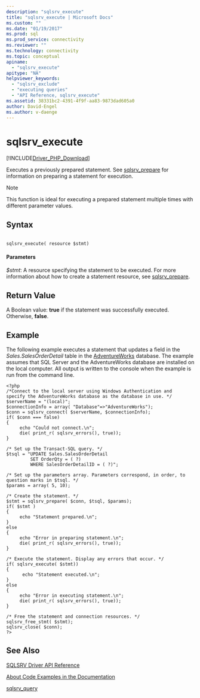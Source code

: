 ```yaml
---
description: "sqlsrv_execute"
title: "sqlsrv_execute | Microsoft Docs"
ms.custom: ""
ms.date: "01/19/2017"
ms.prod: sql
ms.prod_service: connectivity
ms.reviewer: ""
ms.technology: connectivity
ms.topic: conceptual
apiname: 
  - "sqlsrv_execute"
apitype: "NA"
helpviewer_keywords: 
  - "sqlsrv_exclude"
  - "executing queries"
  - "API Reference, sqlsrv_execute"
ms.assetid: 38331bc2-4391-4f9f-aa83-9873dad605a0
author: David-Engel
ms.author: v-daenge
---
```

# sqlsrv_execute
[!INCLUDE[Driver_PHP_Download](../../includes/driver_php_download.md)]

Executes a previously prepared statement. See [sqlsrv_prepare](../../connect/php/sqlsrv-prepare.md) for information on preparing a statement for execution.  
  
> [!NOTE]  
> This function is ideal for executing a prepared statement multiple times with different parameter values.  
  
## Syntax  
  
```  
  
sqlsrv_execute( resource $stmt)  
```  
  
#### Parameters  
*$stmt*: A resource specifying the statement to be executed. For more information about how to create a statement resource, see [sqlsrv_prepare](../../connect/php/sqlsrv-prepare.md).  
  
## Return Value  
A Boolean value: **true** if the statement was successfully executed. Otherwise, **false**.  
  
## Example  
The following example executes a statement that updates a field in the *Sales.SalesOrderDetail* table in the [AdventureWorks](https://github.com/Microsoft/sql-server-samples/tree/master/samples/databases/adventure-works) database. The example assumes that SQL Server and the AdventureWorks database are installed on the local computer. All output is written to the console when the example is run from the command line.  
  
```  
<?php  
/*Connect to the local server using Windows Authentication and  
specify the AdventureWorks database as the database in use. */  
$serverName = "(local)";  
$connectionInfo = array( "Database"=>"AdventureWorks");  
$conn = sqlsrv_connect( $serverName, $connectionInfo);  
if( $conn === false)  
{  
     echo "Could not connect.\n";  
     die( print_r( sqlsrv_errors(), true));  
}  
  
/* Set up the Transact-SQL query. */  
$tsql = "UPDATE Sales.SalesOrderDetail   
         SET OrderQty = ( ?)   
         WHERE SalesOrderDetailID = ( ?)";  
  
/* Set up the parameters array. Parameters correspond, in order, to  
question marks in $tsql. */  
$params = array( 5, 10);  
  
/* Create the statement. */  
$stmt = sqlsrv_prepare( $conn, $tsql, $params);  
if( $stmt )  
{  
     echo "Statement prepared.\n";  
}  
else  
{  
     echo "Error in preparing statement.\n";  
     die( print_r( sqlsrv_errors(), true));  
}  
  
/* Execute the statement. Display any errors that occur. */  
if( sqlsrv_execute( $stmt))  
{  
      echo "Statement executed.\n";  
}  
else  
{  
     echo "Error in executing statement.\n";  
     die( print_r( sqlsrv_errors(), true));  
}  
  
/* Free the statement and connection resources. */  
sqlsrv_free_stmt( $stmt);  
sqlsrv_close( $conn);  
?>  
```  
  
## See Also  
[SQLSRV Driver API Reference](../../connect/php/sqlsrv-driver-api-reference.md)

[About Code Examples in the Documentation](../../connect/php/about-code-examples-in-the-documentation.md)  

[sqlsrv_query](../../connect/php/sqlsrv-query.md)  
  
